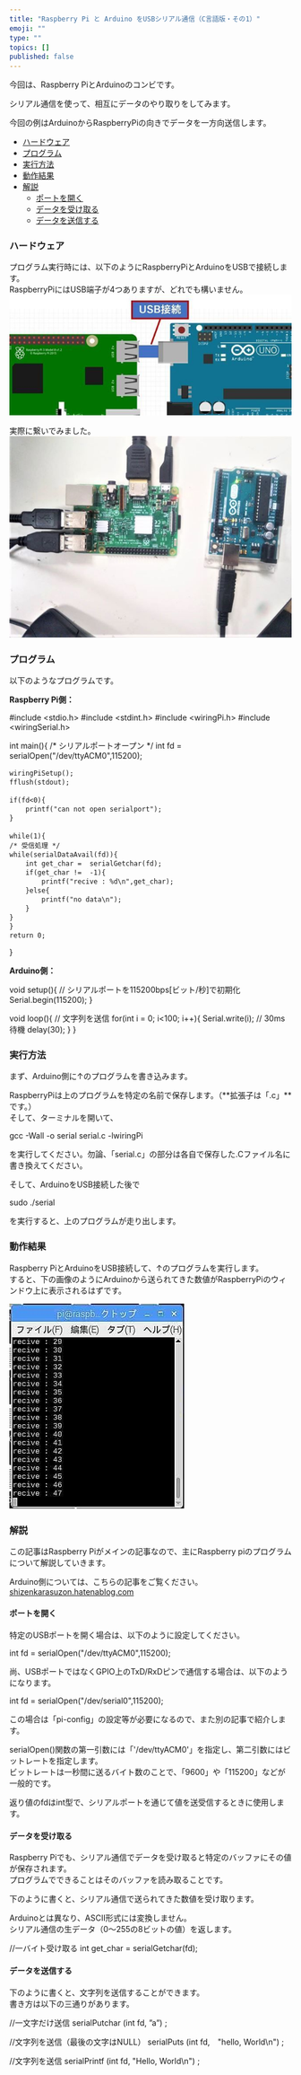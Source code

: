 ```yaml
---
title: "Raspberry Pi と Arduino をUSBシリアル通信（C言語版・その1）"
emoji: ""
type: ""
topics: []
published: false
---
```


今回は、Raspberry PiとArduinoのコンビです。

シリアル通信を使って、相互にデータのやり取りをしてみます。

今回の例はArduinoからRaspberryPiの向きでデータを一方向送信します。

* [ハードウェア](#ハードウェア)
* [プログラム](#プログラム)
* [実行方法](#実行方法)
* [動作結果](#動作結果)
* [解説](#解説)  
   * [ポートを開く](#ポートを開く)  
   * [データを受け取る](#データを受け取る)  
   * [データを送信する](#データを送信する)

### ハードウェア

プログラム実行時には、以下のようにRaspberryPiとArduinoをUSBで接続します。  
RaspberryPiにはUSB端子が4つありますが、どれでも構いません。  
![f:id:pythonjacascript:20190304003926j:plain](/images/ppythonjacascript2019030420190304003926.jpg "f:id:pythonjacascript:20190304003926j:plain")  

実際に繋いでみました。  
![f:id:pythonjacascript:20190304003450j:plain](/images/ppythonjacascript2019030420190304003450.jpg "f:id:pythonjacascript:20190304003450j:plain")  
  
### プログラム

以下のようなプログラムです。

**Raspberry Pi側：**

#include <stdio.h>
#include <stdint.h>
#include <wiringPi.h>
#include <wiringSerial.h>

int main(){
    /* シリアルポートオープン */
    int fd = serialOpen("/dev/ttyACM0",115200);    
    
    wiringPiSetup();
    fflush(stdout);
    
    if(fd<0){
        printf("can not open serialport");
    }

    while(1){
    /* 受信処理 */
    while(serialDataAvail(fd)){
        int get_char =  serialGetchar(fd);
        if(get_char !=  -1){
            printf("recive : %d\n",get_char);
        }else{
            printf("no data\n");    
        }
    }
    }
    return 0;
}

**Arduino側：**

void setup(){
  // シリアルポートを115200bps[ビット/秒]で初期化
  Serial.begin(115200);
}

void loop(){
  // 文字列を送信
  for(int i = 0; i<100; i++){
     Serial.write(i);
     // 30ms待機
     delay(30);
  }
}

  
### 実行方法

まず、Arduino側に↑のプログラムを書き込みます。

RaspberryPiは上のプログラムを特定の名前で保存します。（**拡張子は「.c」**です。）  
そして、ターミナルを開いて、

gcc -Wall -o serial serial.c -lwiringPi

を実行してください。勿論、「serial.c」の部分は各自で保存した.Cファイル名に書き換えてください。

そして、ArduinoをUSB接続した後で

sudo ./serial

を実行すると、上のプログラムが走り出します。  
  
### 動作結果

Raspberry PiとArduinoをUSB接続して、↑のプログラムを実行します。  
すると、下の画像のようにArduinoから送られてきた数値がRaspberryPiのウィンドウ上に表示されるはずです。

![f:id:pythonjacascript:20190309163254j:plain](/images/ppythonjacascript2019030920190309163254.jpg "f:id:pythonjacascript:20190309163254j:plain")  
  
  
### 解説

この記事はRaspberry Piがメインの記事なので、主にRaspberry piのプログラムについて解説していきます。

Arduino側については、こちらの記事をご覧ください。  
[shizenkarasuzon.hatenablog.com](https://shizenkarasuzon.hatenablog.com/entry/2018/09/10/150209)  
  
  
#### ポートを開く

特定のUSBポートを開く場合は、以下のように設定してください。

int fd = serialOpen("/dev/ttyACM0",115200);    

尚、USBポートではなくGPIO上のTxD/RxDピンで通信する場合は、以下のようになります。

int fd = serialOpen("/dev/serial0",115200);    

この場合は「pi-config」の設定等が必要になるので、また別の記事で紹介します。

  
serialOpen()関数の第一引数には「'/dev/ttyACM0'」を指定し、第二引数にはビットレートを指定します。  
ビットレートは一秒間に送るバイト数のことで、「9600」や「115200」などが一般的です。

返り値のfdはint型で、シリアルポートを通じて値を送受信するときに使用します。

#### データを受け取る

Raspberry Piでも、シリアル通信でデータを受け取ると特定のバッファにその値が保存されます。  
プログラムでできることはそのバッファを読み取ることです。

  
下のように書くと、シリアル通信で送られてきた数値を受け取ります。

Arduinoとは異なり、ASCII形式には変換しません。  
シリアル通信の生データ（0～255の8ビットの値）を返します。

//一バイト受け取る
int get_char =  serialGetchar(fd);

#### データを送信する

下のように書くと、文字列を送信することができます。  
書き方は以下の三通りがあります。

//一文字だけ送信
serialPutchar (int fd, ”a”) ;

//文字列を送信（最後の文字はNULL）
serialPuts (int fd,　"hello, World\n") ;


//文字列を送信
serialPrintf (int fd, "Hello, World\n") ;